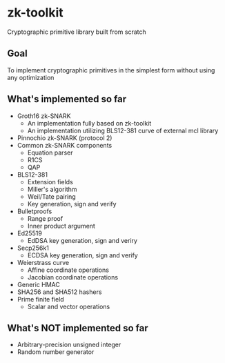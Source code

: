 # zk-toolkit
Cryptographic primitive library built from scratch

## Goal
To implement cryptographic primitives in the simplest form without using any optimization

## What's implemented so far
- Groth16 zk-SNARK
  - An implementation fully based on zk-toolkit
  - An implementation utilizing BLS12-381 curve of external mcl library
- Pinnochio zk-SNARK (protocol 2)
- Common zk-SNARK components
  - Equation parser
  - R1CS
  - QAP
- BLS12-381 
  - Extension fields
  - Miller's algorithm
  - Weil/Tate pairing
  - Key generation, sign and verify
- Bulletproofs
  - Range proof
  - Inner product argument
- Ed25519
  - EdDSA key generation, sign and veriry
- Secp256k1
  - ECDSA key generation, sign and verify
- Weierstrass curve
  - Affine coordinate operations
  - Jacobian coordinate operations
- Generic HMAC
- SHA256 and SHA512 hashers
- Prime finite field
  - Scalar and vector operations

## What's NOT implemented so far
- Arbitrary-precision unsigned integer
- Random number generator
